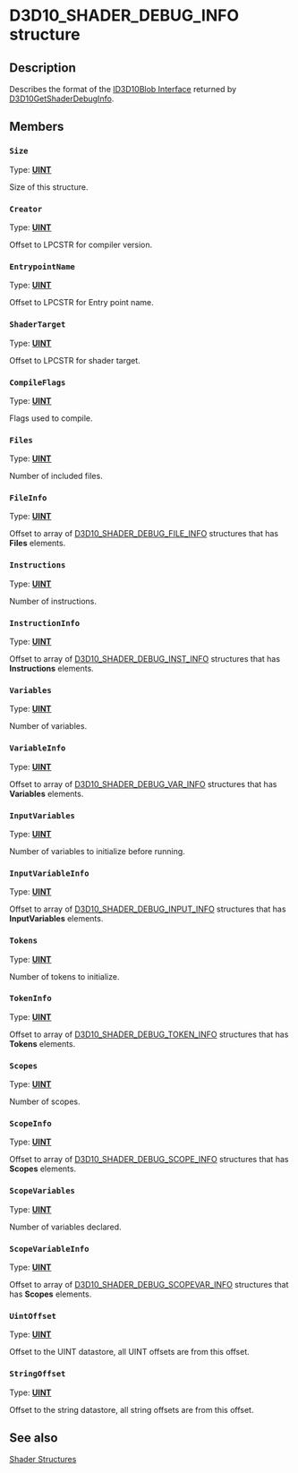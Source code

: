 # D3D10_SHADER_DEBUG_INFO structure

## Description

Describes the format of the [ID3D10Blob Interface](https://learn.microsoft.com/windows/desktop/api/d3dcommon/nn-d3dcommon-id3d10blob) returned by [D3D10GetShaderDebugInfo](https://learn.microsoft.com/windows/desktop/api/d3d10shader/nf-d3d10shader-d3d10getshaderdebuginfo).

## Members

### `Size`

Type: **[UINT](https://learn.microsoft.com/windows/desktop/WinProg/windows-data-types)**

Size of this structure.

### `Creator`

Type: **[UINT](https://learn.microsoft.com/windows/desktop/WinProg/windows-data-types)**

Offset to LPCSTR for compiler version.

### `EntrypointName`

Type: **[UINT](https://learn.microsoft.com/windows/desktop/WinProg/windows-data-types)**

Offset to LPCSTR for Entry point name.

### `ShaderTarget`

Type: **[UINT](https://learn.microsoft.com/windows/desktop/WinProg/windows-data-types)**

Offset to LPCSTR for shader target.

### `CompileFlags`

Type: **[UINT](https://learn.microsoft.com/windows/desktop/WinProg/windows-data-types)**

Flags used to compile.

### `Files`

Type: **[UINT](https://learn.microsoft.com/windows/desktop/WinProg/windows-data-types)**

Number of included files.

### `FileInfo`

Type: **[UINT](https://learn.microsoft.com/windows/desktop/WinProg/windows-data-types)**

Offset to array of [D3D10_SHADER_DEBUG_FILE_INFO](https://learn.microsoft.com/windows/win32/api/d3d10_1shader/ns-d3d10_1shader-d3d10_shader_debug_file_info) structures that has **Files** elements.

### `Instructions`

Type: **[UINT](https://learn.microsoft.com/windows/desktop/WinProg/windows-data-types)**

Number of instructions.

### `InstructionInfo`

Type: **[UINT](https://learn.microsoft.com/windows/desktop/WinProg/windows-data-types)**

Offset to array of [D3D10_SHADER_DEBUG_INST_INFO](https://learn.microsoft.com/windows/win32/api/d3d10_1shader/ns-d3d10_1shader-d3d10_shader_debug_inst_info) structures that has **Instructions** elements.

### `Variables`

Type: **[UINT](https://learn.microsoft.com/windows/desktop/WinProg/windows-data-types)**

Number of variables.

### `VariableInfo`

Type: **[UINT](https://learn.microsoft.com/windows/desktop/WinProg/windows-data-types)**

Offset to array of [D3D10_SHADER_DEBUG_VAR_INFO](https://learn.microsoft.com/windows/win32/api/d3d10_1shader/ns-d3d10_1shader-d3d10_shader_debug_var_info) structures that has **Variables** elements.

### `InputVariables`

Type: **[UINT](https://learn.microsoft.com/windows/desktop/WinProg/windows-data-types)**

Number of variables to initialize before running.

### `InputVariableInfo`

Type: **[UINT](https://learn.microsoft.com/windows/desktop/WinProg/windows-data-types)**

Offset to array of [D3D10_SHADER_DEBUG_INPUT_INFO](https://learn.microsoft.com/windows/win32/api/d3d10_1shader/ns-d3d10_1shader-d3d10_shader_debug_input_info) structures that has **InputVariables** elements.

### `Tokens`

Type: **[UINT](https://learn.microsoft.com/windows/desktop/WinProg/windows-data-types)**

Number of tokens to initialize.

### `TokenInfo`

Type: **[UINT](https://learn.microsoft.com/windows/desktop/WinProg/windows-data-types)**

Offset to array of [D3D10_SHADER_DEBUG_TOKEN_INFO](https://learn.microsoft.com/windows/win32/api/d3d10_1shader/ns-d3d10_1shader-d3d10_shader_debug_token_info) structures that has **Tokens** elements.

### `Scopes`

Type: **[UINT](https://learn.microsoft.com/windows/desktop/WinProg/windows-data-types)**

Number of scopes.

### `ScopeInfo`

Type: **[UINT](https://learn.microsoft.com/windows/desktop/WinProg/windows-data-types)**

Offset to array of [D3D10_SHADER_DEBUG_SCOPE_INFO](https://learn.microsoft.com/windows/win32/api/d3d10_1shader/ns-d3d10_1shader-d3d10_shader_debug_scope_info) structures that has **Scopes** elements.

### `ScopeVariables`

Type: **[UINT](https://learn.microsoft.com/windows/desktop/WinProg/windows-data-types)**

Number of variables declared.

### `ScopeVariableInfo`

Type: **[UINT](https://learn.microsoft.com/windows/desktop/WinProg/windows-data-types)**

Offset to array of [D3D10_SHADER_DEBUG_SCOPEVAR_INFO](https://learn.microsoft.com/windows/win32/api/d3d10_1shader/ns-d3d10_1shader-d3d10_shader_debug_scopevar_info) structures that has **Scopes** elements.

### `UintOffset`

Type: **[UINT](https://learn.microsoft.com/windows/desktop/WinProg/windows-data-types)**

Offset to the UINT datastore, all UINT offsets are from this offset.

### `StringOffset`

Type: **[UINT](https://learn.microsoft.com/windows/desktop/WinProg/windows-data-types)**

Offset to the string datastore, all string offsets are from this offset.

## See also

[Shader Structures](https://learn.microsoft.com/windows/desktop/direct3d10/d3d10-graphics-reference-d3d10-shader-structures)